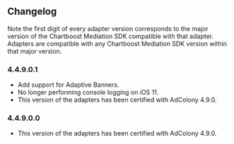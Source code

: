 ## Changelog

Note the first digit of every adapter version corresponds to the major version of the Chartboost Mediation SDK compatible with that adapter. 
Adapters are compatible with any Chartboost Mediation SDK version within that major version.

### 4.4.9.0.1
- Add support for Adaptive Banners.
- No longer performing console logging on iOS 11.
- This version of the adapters has been certified with AdColony 4.9.0.

### 4.4.9.0.0
- This version of the adapters has been certified with AdColony 4.9.0.
